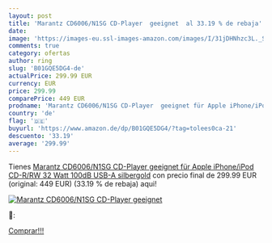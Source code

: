 ```yaml
---
layout: post
title: 'Marantz CD6006/N1SG CD-Player  geeignet  al 33.19 % de rebaja'
date: 
image: 'https://images-eu.ssl-images-amazon.com/images/I/31jDHNhzc3L._SL200_.jpg'
comments: true
category: ofertas
author: ring
slug: 'B01GQE5DG4-de'
actualPrice: 299.99 EUR
currency: EUR
price: 299.99
comparePrice: 449 EUR
prodname: 'Marantz CD6006/N1SG CD-Player  geeignet für Apple iPhone/iPod  CD-R/RW  32 Watt  100dB  USB-A  silbergold'
country: 'de'
flag: '🇩🇪'
buyurl: 'https://www.amazon.de/dp/B01GQE5DG4/?tag=tolees0ca-21'
descuento: '33.19'
average: '299.99'
---
```


Tienes [Marantz CD6006/N1SG CD-Player  geeignet für Apple iPhone/iPod  CD-R/RW  32 Watt  100dB  USB-A  silbergold](https://www.amazon.de/dp/B01GQE5DG4/?tag=tolees0ca-21) con precio final de  299.99 EUR (original: 449 EUR) (33.19 %  de rebaja) aqui!

[![Marantz CD6006/N1SG CD-Player  geeignet ](https://images-eu.ssl-images-amazon.com/images/I/31jDHNhzc3L._SL200_.jpg)](https://www.amazon.de/dp/B01GQE5DG4/?tag=tolees0ca-21)

🔎:


[Comprar!!!](https://www.amazon.de/dp/B01GQE5DG4/?tag=tolees0ca-21)
